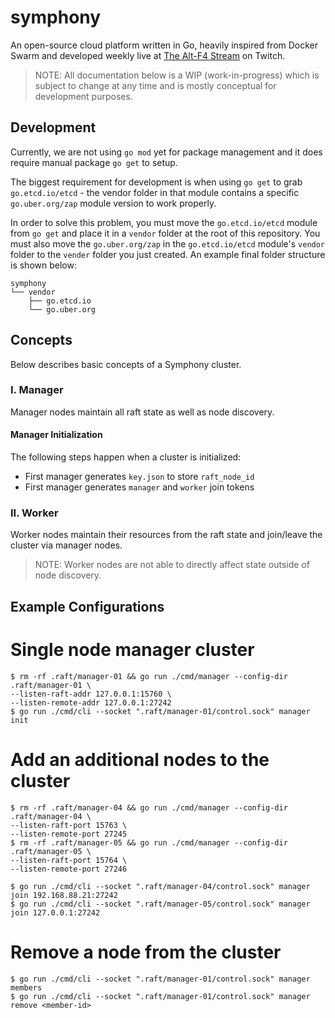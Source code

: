 # symphony

An open-source cloud platform written in Go, heavily inspired from Docker Swarm and developed weekly live at [The Alt-F4 Stream](https://www.google.com "The Alt-F4 Stream") on Twitch.

> NOTE: All documentation below is a WIP (work-in-progress) which is subject to change at any time and is mostly conceptual for development purposes.

## Development

Currently, we are not using `go mod` yet for package management and it does require manual package `go get` to setup.

The biggest requirement for development is when using `go get` to grab `go.etcd.io/etcd` - the vendor folder in that module contains a specific `go.uber.org/zap` module version to work properly.

In order to solve this problem, you must move the `go.etcd.io/etcd` module from `go get` and place it in a `vendor` folder at the root of this repository. You must also move the `go.uber.org/zap` in the `go.etcd.io/etcd` module's `vendor` folder to the `vender` folder you just created. An example final folder structure is shown below:

```
symphony
└── vendor
    ├── go.etcd.io
    └── go.uber.org
```

## Concepts

Below describes basic concepts of a Symphony cluster.

### I. Manager

Manager nodes maintain all raft state as well as node discovery.

#### Manager Initialization

The following steps happen when a cluster is initialized:

- First manager generates `key.json` to store `raft_node_id`
- First manager generates `manager` and `worker` join tokens

### II. Worker

Worker nodes maintain their resources from the raft state and join/leave the cluster via manager nodes.

> NOTE: Worker nodes are not able to directly affect state outside of node discovery.

## Example Configurations

# Single node manager cluster

```
$ rm -rf .raft/manager-01 && go run ./cmd/manager --config-dir .raft/manager-01 \
--listen-raft-addr 127.0.0.1:15760 \
--listen-remote-addr 127.0.0.1:27242
$ go run ./cmd/cli --socket ".raft/manager-01/control.sock" manager init
```

# Add an additional nodes to the cluster

```
$ rm -rf .raft/manager-04 && go run ./cmd/manager --config-dir .raft/manager-04 \
--listen-raft-port 15763 \
--listen-remote-port 27245
$ rm -rf .raft/manager-05 && go run ./cmd/manager --config-dir .raft/manager-05 \
--listen-raft-port 15764 \
--listen-remote-port 27246

$ go run ./cmd/cli --socket ".raft/manager-04/control.sock" manager join 192.168.88.21:27242
$ go run ./cmd/cli --socket ".raft/manager-05/control.sock" manager join 127.0.0.1:27242
```

# Remove a node from the cluster

```
$ go run ./cmd/cli --socket ".raft/manager-01/control.sock" manager members
$ go run ./cmd/cli --socket ".raft/manager-01/control.sock" manager remove <member-id>
```
